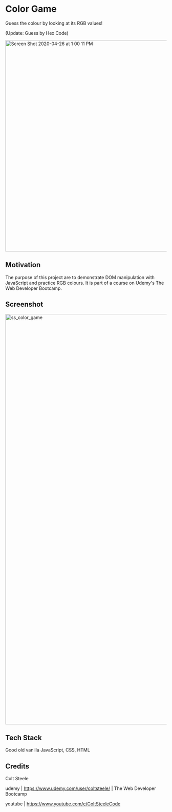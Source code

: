# Color Game

Guess the colour by looking at its RGB values!

(Update: Guess by Hex Code)

<img width="659" alt="Screen Shot 2020-04-26 at 1 00 11 PM" src="https://user-images.githubusercontent.com/45683565/80318274-e5ab5100-87bd-11ea-9c93-2ba1a48dbbfb.png">

## Motivation

The purpose of this project are to demonstrate DOM manipulation with JavaScript and practice RGB colours. It is part of a course on Udemy's The Web Developer Bootcamp.

## Screenshot

<img width="1280" alt="ss_color_game" src="https://user-images.githubusercontent.com/45683565/78733537-937fba00-78fa-11ea-87ea-53a9773d0eab.png">

## Tech Stack

Good old vanilla JavaScript, CSS, HTML

## Credits

Colt Steele

udemy | https://www.udemy.com/user/coltsteele/ | The Web Developer Bootcamp

youtube | https://www.youtube.com/c/ColtSteeleCode
